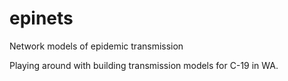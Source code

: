 # epinets
Network models of epidemic transmission

Playing around with building transmission models for C-19 in WA.
